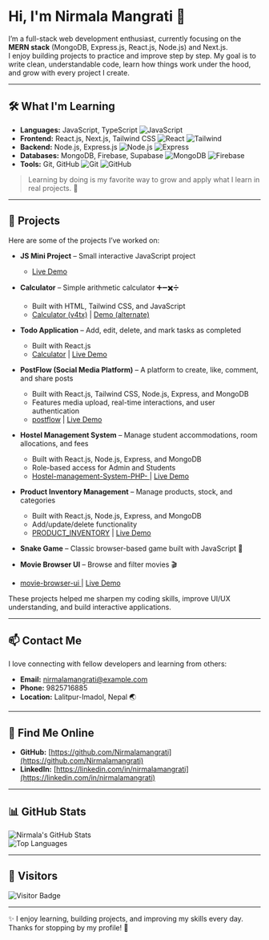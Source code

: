 # Hi, I'm Nirmala Mangrati 👋

I’m a full-stack web development enthusiast, currently focusing on the **MERN stack** (MongoDB, Express.js, React.js, Node.js) and Next.js.  
I enjoy building projects to practice and improve step by step. My goal is to write clean, understandable code, learn how things work under the hood, and grow with every project I create.  

---

## 🛠 What I'm Learning

- **Languages:** JavaScript, TypeScript ![JavaScript](https://img.shields.io/badge/JavaScript-F7DF1E?style=for-the-badge&logo=javascript&logoColor=black)  
- **Frontend:** React.js, Next.js, Tailwind CSS ![React](https://img.shields.io/badge/React-20232A?style=for-the-badge&logo=react&logoColor=61DAFB) ![Tailwind](https://img.shields.io/badge/TailwindCSS-06B6D4?style=for-the-badge&logo=tailwind-css&logoColor=white)  
- **Backend:** Node.js, Express.js ![Node.js](https://img.shields.io/badge/Node.js-339933?style=for-the-badge&logo=node.js&logoColor=white) ![Express](https://img.shields.io/badge/Express.js-000000?style=for-the-badge&logo=express&logoColor=white)  
- **Databases:** MongoDB, Firebase, Supabase ![MongoDB](https://img.shields.io/badge/MongoDB-47A248?style=for-the-badge&logo=mongodb&logoColor=white) ![Firebase](https://img.shields.io/badge/Firebase-FFCA28?style=for-the-badge&logo=firebase&logoColor=black)  
- **Tools:** Git, GitHub ![Git](https://img.shields.io/badge/Git-F05032?style=for-the-badge&logo=git&logoColor=white) ![GitHub](https://img.shields.io/badge/GitHub-181717?style=for-the-badge&logo=github&logoColor=white)  

> Learning by doing is my favorite way to grow and apply what I learn in real projects. 🚀  

---

## 📝 Projects

Here are some of the projects I’ve worked on:  
- **JS Mini Project** – Small interactive JavaScript project  
  - [Live Demo](https://js-mini-project-k0awg2yh9-nirmalamgrt-8293s-projects.vercel.app)
 

- **Calculator** – Simple arithmetic calculator ➕➖✖️➗  
  - Built with HTML, Tailwind CSS, and JavaScript  
  - [Calculator (v4tx)](https://calculator-v4tx.vercel.app) | [Demo (alternate)](https://calculator-9ou7-rlsb3r38u-nirmalamgrt-8293s-projects.vercel.app)

 
- **Todo Application** – Add, edit, delete, and mark tasks as completed  
  - Built with React.js
   - [Calculator](https://calculator-sh7k-84j9udh7s-nirmalamgrt-8293s-projects.vercel.app) | [Live Demo](https://calculator-sh7k-84j9udh7s-nirmalamgrt-8293s-projects.vercel.app)

- **PostFlow (Social Media Platform)** – A platform to create, like, comment, and share posts  
  - Built with React.js, Tailwind CSS, Node.js, Express, and MongoDB  
  - Features media upload, real-time interactions, and user authentication  
  - [postflow](#) | [Live Demo](#)  

- **Hostel Management System** – Manage student accommodations, room allocations, and fees  
  - Built with React.js, Node.js, Express, and MongoDB  
  - Role-based access for Admin and Students  
  - [Hostel-management-System-PHP-
](#) | [Live Demo](#)  

- **Product Inventory Management** – Manage products, stock, and categories  
  - Built with React.js, Node.js, Express, and MongoDB  
  - Add/update/delete functionality  
  - [PRODUCT_INVENTORY](#) | [Live Demo](#)  



- **Snake Game** – Classic browser-based game built with JavaScript 🐍  

- **Movie Browser UI** – Browse and filter movies 🎬
-  [movie-browser-ui
](#) | [Live Demo](#)




These projects helped me sharpen my coding skills, improve UI/UX understanding, and build interactive applications.  

---

## 📫 Contact Me

I love connecting with fellow developers and learning from others:  

- **Email:** [nirmalamangrati@example.com](mailto:nirmalamangrati@example.com)  
- **Phone:** 9825716885  
- **Location:** Lalitpur-Imadol, Nepal 🌏  

---

## 🔗 Find Me Online

- **GitHub:** [https://github.com/Nirmalamangrati](https://github.com/Nirmalamangrati)  
- **LinkedIn:** [https://linkedin.com/in/nirmalamangrati](https://linkedin.com/in/nirmalamangrati)  

---

## 📊 GitHub Stats

![Nirmala's GitHub Stats](https://github-readme-stats.vercel.app/api?username=Nirmalamangrati&show_icons=true&theme=radical)  
![Top Languages](https://github-readme-stats.vercel.app/api/top-langs/?username=Nirmalamangrati&layout=compact&theme=radical)  

---

## 👀 Visitors

![Visitor Badge](https://visitor-badge.glitch.me/badge?page_id=Nirmalamangrati.Nirmalamangrati)  

---

✨ I enjoy learning, building projects, and improving my skills every day. Thanks for stopping by my profile! 💖
